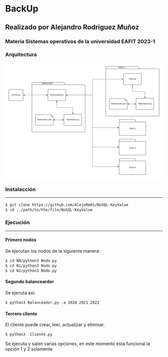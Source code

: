 # BackUp

## Realizado por Alejandro Rodriguez Muñoz

### Materia Sistemas operativos de la universidad EAFIT 2023-1


### Arquitectura

![Arquitectura del sistema](https://github.com/AlejoRm01/NoSQL-KeyValue/blob/8875a5b315c54383679fc322c6a3e9d95d618338/Arquitectura.png)

### Instalacción
***
```
$ git clone https://github.com/AlejoRm01/NoSQL-KeyValue
$ cd ../path/to/the/file/NoSQL-KeyValue
```
### Ejecución
***
#### Primero nodos
Se ejecutan los nodos de la siguiente manera: 
```
$ cd N0/python3 Nodo.py
$ cd N1/python3 Nodo.py
$ cd N2/python3 Nodo.py
```

#### Segundo balanceardor
Se ejecuta asi:
```
$ python3 Balanceador.py -a 2020 2021 2022
```

#### Tercero cliente
El cliente puede crear, leer, actualizar y eliminar.
```
$ python3  Cliente.py
```
Se ejecuta y salen varias opciones, en este momento esta funcional la opción 1 y 2 solamente
